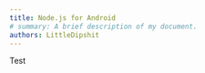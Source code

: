 ```yaml
---
title: Node.js for Android
# summary: A brief description of my document.
authors: LittleDipshit
---
```


Test